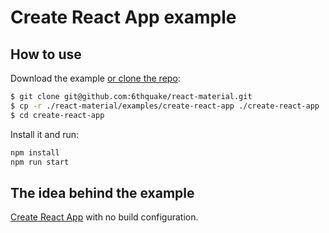 # Create React App example

## How to use

Download the example [or clone the repo](https://github.com/6thquake/react-material):

```bash
$ git clone git@github.com:6thquake/react-material.git
$ cp -r ./react-material/examples/create-react-app ./create-react-app
$ cd create-react-app
```

Install it and run:

```bash
npm install
npm run start
```

## The idea behind the example

[Create React App](https://github.com/facebookincubator/create-react-app) with no build configuration.
